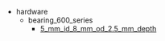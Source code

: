 * hardware
  * bearing_600_series
    * [5_mm_id_8_mm_od_2.5_mm_depth](hardware/bearing_600_series/5_mm_id_8_mm_od_2.5_mm_depth)
